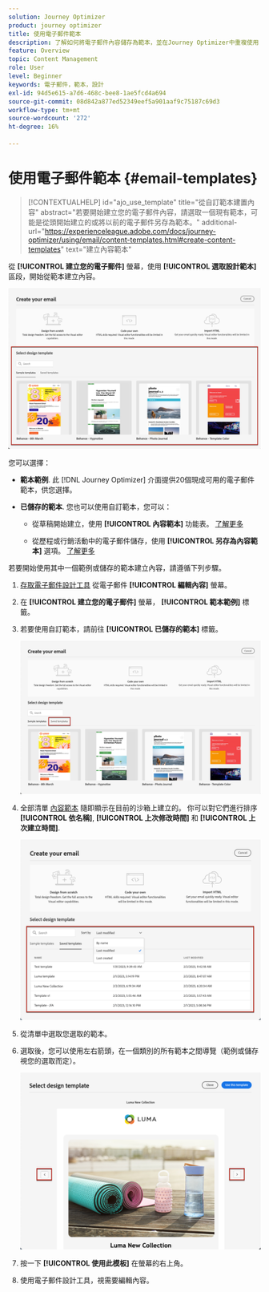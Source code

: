 ```yaml
---
solution: Journey Optimizer
product: journey optimizer
title: 使用電子郵件範本
description: 了解如何將電子郵件內容儲存為範本，並在Journey Optimizer中重複使用
feature: Overview
topic: Content Management
role: User
level: Beginner
keywords: 電子郵件，範本，設計
exl-id: 94d5e615-a7d6-468c-bee8-1ae5fcd4a694
source-git-commit: 08d842a877ed52349eef5a901aaf9c75187c69d3
workflow-type: tm+mt
source-wordcount: '272'
ht-degree: 16%

---
```


# 使用電子郵件範本 {#email-templates}

>[!CONTEXTUALHELP]
>id="ajo_use_template"
>title="從自訂範本建置內容"
>abstract="若要開始建立您的電子郵件內容，請選取一個現有範本，可能是從頭開始建立的或將以前的電子郵件另存為範本。"
>additional-url="https://experienceleague.adobe.com/docs/journey-optimizer/using/email/content-templates.html#create-content-templates" text="建立內容範本"

從 **[!UICONTROL 建立您的電子郵件]** 螢幕，使用 **[!UICONTROL 選取設計範本]** 區段，開始從範本建立內容。

![](assets/email_designer-templates.png)

您可以選擇：

* **範本範例**. 此 [!DNL Journey Optimizer] 介面提供20個現成可用的電子郵件範本，供您選擇。

* **已儲存的範本**. 您也可以使用自訂範本，您可以：

   * 從草稿開始建立，使用 **[!UICONTROL 內容範本]** 功能表。 [了解更多](content-templates.md#create-template-from-scratch)

   * 從歷程或行銷活動中的電子郵件儲存，使用 **[!UICONTROL 另存為內容範本]** 選項。 [了解更多](content-templates.md#save-as-template)

若要開始使用其中一個範例或儲存的範本建立內容，請遵循下列步驟。

1. [存取電子郵件設計工具](get-started-email-design.md) 從電子郵件 **[!UICONTROL 編輯內容]** 螢幕。

1. 在 **[!UICONTROL 建立您的電子郵件]** 螢幕， **[!UICONTROL 範本範例]** 標籤。

1. 若要使用自訂範本，請前往 **[!UICONTROL 已儲存的範本]** 標籤。

   ![](assets/email_designer-saved-templates-tab.png)

1. 全部清單 [內容範本](content-templates.md#create-content-templates) 隨即顯示在目前的沙箱上建立的。 你可以對它們進行排序 **[!UICONTROL 依名稱]**, **[!UICONTROL 上次修改時間]** 和 **[!UICONTROL 上次建立時間]**.

   ![](assets/email_designer-saved-templates-filter.png)

1. 從清單中選取您選取的範本。

1. 選取後，您可以使用左右箭頭，在一個類別的所有範本之間導覽（範例或儲存視您的選取而定）。

   ![](assets/email_designer-saved-templates-navigate.png)

1. 按一下 **[!UICONTROL 使用此模板]** 在螢幕的右上角。

1. 使用電子郵件設計工具，視需要編輯內容。
